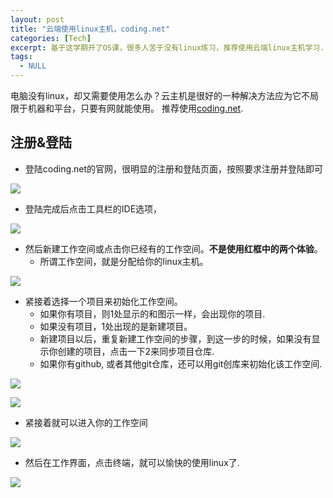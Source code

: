 ```yaml
---
layout: post
title: "云端使用linux主机，coding.net"
categories: [Tech]
excerpt: 基于这学期开了OS课，很多人苦于没有linux练习，推荐使用云端linux主机学习.
tags:
  - NULL
---
```


电脑没有linux，却又需要使用怎么办？云主机是很好的一种解决方法应为它不局限于机器和平台，只要有网就能使用。
推荐使用[coding.net](coding.net).

## 注册&登陆
- 登陆coding.net的官网，很明显的注册和登陆页面，按照要求注册并登陆即可

![ ](https://raw.githubusercontent.com/single-thread/single-thread.github.io/master/media/images/1.png  "注册&登陆")

- 登陆完成后点击工具栏的IDE选项，

![ ](https://raw.githubusercontent.com/single-thread/single-thread.github.io/master/media/images/2.png  "IDE")

- 然后新建工作空间或点击你已经有的工作空间。**不是使用红框中的两个体验**。
    - 所谓工作空间，就是分配给你的linux主机。

![ ](https://raw.githubusercontent.com/single-thread/single-thread.github.io/master/media/images/3.png  "新建工作空间")

- 紧接着选择一个项目来初始化工作空间。
    - 如果你有项目，则1处显示的和图示一样，会出现你的项目.
    - 如果没有项目，1处出现的是新建项目。
    - 新建项目以后，重复新建工作空间的步骤，到这一步的时候，如果没有显示你创建的项目，点击一下2来同步项目仓库.
    - 如果你有github, 或者其他git仓库，还可以用git创库来初始化该工作空间.


![ ](https://raw.githubusercontent.com/single-thread/single-thread.github.io/master/media/images/4.png  "初始化工作空间")

![ ](https://raw.githubusercontent.com/single-thread/single-thread.github.io/master/media/images/5.png  "配置")

- 紧接着就可以进入你的工作空间

![ ](https://raw.githubusercontent.com/single-thread/single-thread.github.io/master/media/images/6.png  "使用工作空间")

- 然后在工作界面，点击终端，就可以愉快的使用linux了.

![ ](https://raw.githubusercontent.com/single-thread/single-thread.github.io/master/media/images/7.png  "使用linux")

